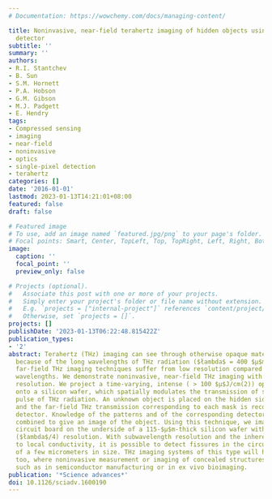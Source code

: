 ```yaml
---
# Documentation: https://wowchemy.com/docs/managing-content/

title: Noninvasive, near-field terahertz imaging of hidden objects using a single-pixel
  detector
subtitle: ''
summary: ''
authors:
- R.I. Stantchev
- B. Sun
- S.M. Hornett
- P.A. Hobson
- G.M. Gibson
- M.J. Padgett
- E. Hendry
tags:
- Compressed sensing
- imaging
- near-field
- noninvasive
- optics
- single-pixel detection
- terahertz
categories: []
date: '2016-01-01'
lastmod: 2023-01-13T14:21:01+08:00
featured: false
draft: false

# Featured image
# To use, add an image named `featured.jpg/png` to your page's folder.
# Focal points: Smart, Center, TopLeft, Top, TopRight, Left, Right, BottomLeft, Bottom, BottomRight.
image:
  caption: ''
  focal_point: ''
  preview_only: false

# Projects (optional).
#   Associate this post with one or more of your projects.
#   Simply enter your project's folder or file name without extension.
#   E.g. `projects = ["internal-project"]` references `content/project/deep-learning/index.md`.
#   Otherwise, set `projects = []`.
projects: []
publishDate: '2023-01-13T06:22:48.815422Z'
publication_types:
- '2'
abstract: Terahertz (THz) imaging can see through otherwise opaque materials. However,
  because of the long wavelengths of THz radiation ($łambda$ = 400 $μ$m at 0.75 THz),
  far-field THz imaging techniques suffer from low resolution compared to visible
  wavelengths. We demonstrate noninvasive, near-field THz imaging with subwavelength
  resolution. We project a time-varying, intense ( > 100 $μ$J/cm(2)) optical pattern
  onto a silicon wafer, which spatially modulates the transmission of synchronous
  pulse of THz radiation. An unknown object is placed on the hidden side of the silicon,
  and the far-field THz transmission corresponding to each mask is recorded by a single-element
  detector. Knowledge of the patterns and of the corresponding detector signal are
  combined to give an image of the object. Using this technique, we image a printed
  circuit board on the underside of a 115-$μ$m-thick silicon wafer with $∼$100-$μ$m
  ($łambda$/4) resolution. With subwavelength resolution and the inherent sensitivity
  to local conductivity, it is possible to detect fissures in the circuitry wiring
  of a few micrometers in size. THz imaging systems of this type will have other uses
  too, where noninvasive measurement or imaging of concealed structures is necessary,
  such as in semiconductor manufacturing or in ex vivo bioimaging.
publication: '*Science advances*'
doi: 10.1126/sciadv.1600190
---
```

